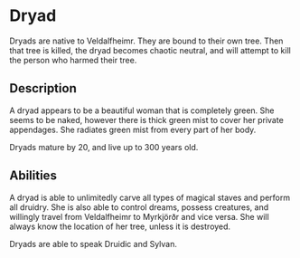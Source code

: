 # Dryad

Dryads are native to Veldalfheimr. They are bound to their own tree. Then that tree is killed, the dryad becomes chaotic neutral, and will attempt to kill the person who harmed their tree.

## Description
A dryad appears to be a beautiful woman that is completely green. She seems to be naked, however there is thick green mist to cover her private appendages. She radiates green mist from every part of her body.

Dryads mature by 20, and live up to 300 years old.

## Abilities
A dryad is able to unlimitedly carve all types of magical staves and perform all druidry. She is also able to control dreams, possess creatures, and willingly travel from Veldalfheimr to Myrkjörðr and vice versa. She will always know the location of her tree, unless it is destroyed.

Dryads are able to speak Druidic and Sylvan.
